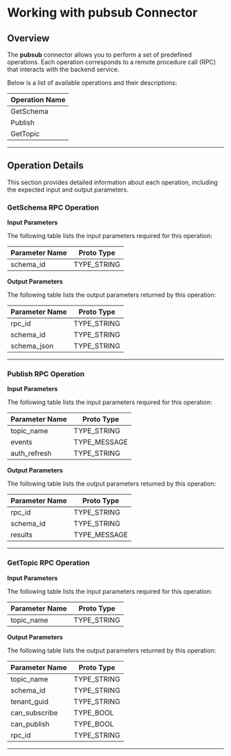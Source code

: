 
# Working with pubsub Connector

## Overview

The **pubsub** connector allows you to perform a set of predefined operations. Each operation corresponds to a remote procedure call (RPC) that interacts with the backend service.

Below is a list of available operations and their descriptions:

| Operation Name   |
|------------------|
| GetSchema |
| Publish |
| GetTopic |

---

## Operation Details

This section provides detailed information about each operation, including the expected input and output parameters.


### GetSchema RPC Operation



**Input Parameters**

The following table lists the input parameters required for this operation:

| Parameter Name   | Proto Type   |
|------------------|--------------|
| schema_id | TYPE_STRING |

**Output Parameters**

The following table lists the output parameters returned by this operation:

| Parameter Name   | Proto Type   |
|------------------|--------------|
| rpc_id | TYPE_STRING |
| schema_id | TYPE_STRING |
| schema_json | TYPE_STRING |

---

### Publish RPC Operation



**Input Parameters**

The following table lists the input parameters required for this operation:

| Parameter Name   | Proto Type   |
|------------------|--------------|
| topic_name | TYPE_STRING |
| events | TYPE_MESSAGE |
| auth_refresh | TYPE_STRING |

**Output Parameters**

The following table lists the output parameters returned by this operation:

| Parameter Name   | Proto Type   |
|------------------|--------------|
| rpc_id | TYPE_STRING |
| schema_id | TYPE_STRING |
| results | TYPE_MESSAGE |

---

### GetTopic RPC Operation



**Input Parameters**

The following table lists the input parameters required for this operation:

| Parameter Name   | Proto Type   |
|------------------|--------------|
| topic_name | TYPE_STRING |

**Output Parameters**

The following table lists the output parameters returned by this operation:

| Parameter Name   | Proto Type   |
|------------------|--------------|
| topic_name | TYPE_STRING |
| schema_id | TYPE_STRING |
| tenant_guid | TYPE_STRING |
| can_subscribe | TYPE_BOOL |
| can_publish | TYPE_BOOL |
| rpc_id | TYPE_STRING |

---
